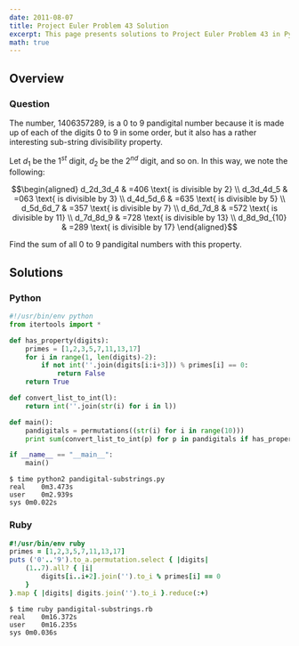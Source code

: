 ```yaml
---
date: 2011-08-07
title: Project Euler Problem 43 Solution
excerpt: This page presents solutions to Project Euler Problem 43 in Python and Ruby.
math: true
---
```



## Overview


### Question

The number, 1406357289, is a 0 to 9 pandigital number because it is made
up of each of the digits 0 to 9 in some order, but it also has a rather
interesting sub-string divisibility property.

Let $d_1$ be the $1^{st}$ digit, $d_2$ be the $2^{nd}$ digit, and so on.
In this way, we note the following:

$$\begin{aligned}
d_2d_3d_4 & =406 \text{ is divisible by 2} \\
d_3d_4d_5 & =063 \text{ is divisible by 3} \\
d_4d_5d_6 & =635 \text{ is divisible by 5} \\
d_5d_6d_7 & =357 \text{ is divisible by 7} \\
d_6d_7d_8 & =572 \text{ is divisible by 11} \\
d_7d_8d_9 & =728 \text{ is divisible by 13} \\
d_8d_9d_{10} & =289 \text{ is divisible by 17}
\end{aligned}$$

Find the sum of all 0 to 9 pandigital numbers with this property.






## Solutions

### Python

```python
#!/usr/bin/env python
from itertools import *

def has_property(digits):
    primes = [1,2,3,5,7,11,13,17]
    for i in range(1, len(digits)-2):
        if not int(''.join(digits[i:i+3])) % primes[i] == 0:
            return False
    return True 

def convert_list_to_int(l):
    return int(''.join(str(i) for i in l))

def main():
    pandigitals = permutations((str(i) for i in range(10)))
    print sum(convert_list_to_int(p) for p in pandigitals if has_property(p))

if __name__ == "__main__":
    main()
```


```
$ time python2 pandigital-substrings.py
real	0m3.473s
user	0m2.939s
sys	0m0.022s
```



### Ruby

```ruby
#!/usr/bin/env ruby
primes = [1,2,3,5,7,11,13,17]
puts ('0'..'9').to_a.permutation.select { |digits| 
	(1..7).all? { |i|
		digits[i..i+2].join('').to_i % primes[i] == 0
	}
}.map { |digits| digits.join('').to_i }.reduce(:+)
```


```
$ time ruby pandigital-substrings.rb
real	0m16.372s
user	0m16.235s
sys	0m0.036s
```


